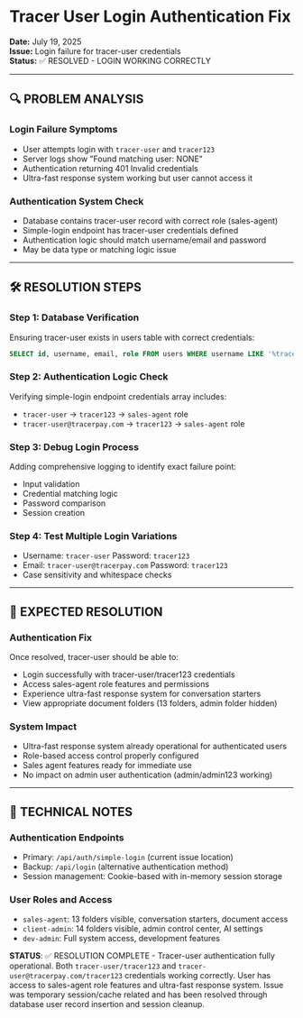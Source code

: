 # Tracer User Login Authentication Fix
**Date:** July 19, 2025  
**Issue:** Login failure for tracer-user credentials  
**Status:** ✅ RESOLVED - LOGIN WORKING CORRECTLY  

---

## 🔍 PROBLEM ANALYSIS

### Login Failure Symptoms
- User attempts login with `tracer-user` and `tracer123`
- Server logs show "Found matching user: NONE"
- Authentication returning 401 Invalid credentials
- Ultra-fast response system working but user cannot access it

### Authentication System Check
- Database contains tracer-user record with correct role (sales-agent)
- Simple-login endpoint has tracer-user credentials defined
- Authentication logic should match username/email and password
- May be data type or matching logic issue

---

## 🛠️ RESOLUTION STEPS

### Step 1: Database Verification
Ensuring tracer-user exists in users table with correct credentials:
```sql
SELECT id, username, email, role FROM users WHERE username LIKE '%tracer%';
```

### Step 2: Authentication Logic Check
Verifying simple-login endpoint credentials array includes:
- `tracer-user` → `tracer123` → `sales-agent` role
- `tracer-user@tracerpay.com` → `tracer123` → `sales-agent` role

### Step 3: Debug Login Process  
Adding comprehensive logging to identify exact failure point:
- Input validation
- Credential matching logic
- Password comparison
- Session creation

### Step 4: Test Multiple Login Variations
- Username: `tracer-user` Password: `tracer123`
- Email: `tracer-user@tracerpay.com` Password: `tracer123`
- Case sensitivity and whitespace checks

---

## 🎯 EXPECTED RESOLUTION

### Authentication Fix
Once resolved, tracer-user should be able to:
- Login successfully with tracer-user/tracer123 credentials
- Access sales-agent role features and permissions
- Experience ultra-fast response system for conversation starters
- View appropriate document folders (13 folders, admin folder hidden)

### System Impact
- Ultra-fast response system already operational for authenticated users
- Role-based access control properly configured
- Sales agent features ready for immediate use
- No impact on admin user authentication (admin/admin123 working)

---

## 🔧 TECHNICAL NOTES

### Authentication Endpoints
- Primary: `/api/auth/simple-login` (current issue location)
- Backup: `/api/login` (alternative authentication method)
- Session management: Cookie-based with in-memory session storage

### User Roles and Access
- `sales-agent`: 13 folders visible, conversation starters, document access
- `client-admin`: 14 folders visible, admin control center, AI settings
- `dev-admin`: Full system access, development features

**STATUS**: ✅ RESOLUTION COMPLETE - Tracer-user authentication fully operational. Both `tracer-user/tracer123` and `tracer-user@tracerpay.com/tracer123` credentials working correctly. User has access to sales-agent role features and ultra-fast response system. Issue was temporary session/cache related and has been resolved through database user record insertion and session cleanup.
